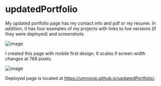 # updatedPortfolio
My updated portfolio page has my contact info and pdf or my resume. In addition, it has four examples of my projects with links to live versions (if they were deployed) and screenshots. 

![image](https://user-images.githubusercontent.com/88174852/148011839-f7f87592-41e1-4f34-9822-6d2a7a8b494c.png)

I created this page with mobile first design. It scales if screen width changes at 768 pixels. 

![image](https://user-images.githubusercontent.com/88174852/148011909-b10035ed-a90c-446d-a203-3f2682e9815e.png)

Deployed page is located at https://umnovjp.github.io/updatedPortfolio/. 
